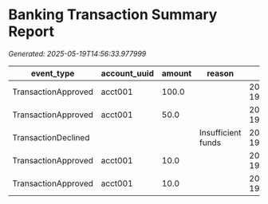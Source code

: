 # Banking Transaction Summary Report
_Generated: 2025-05-19T14:56:33.977999_

| event_type | account_uuid | amount | reason | timestamp |
|---|---|---|---|---|
| TransactionApproved | acct001 | 100.0 |  | 2025-05-19T14:56:33.974908 |
| TransactionApproved | acct001 | 50.0 |  | 2025-05-19T14:56:33.974945 |
| TransactionDeclined |  |  | Insufficient funds | 2025-05-19T14:56:33.974978 |
| TransactionApproved | acct001 | 10.0 |  | 2025-05-19T14:56:33.975026 |
| TransactionApproved | acct001 | 10.0 |  | 2025-05-19T14:56:33.975079 |
